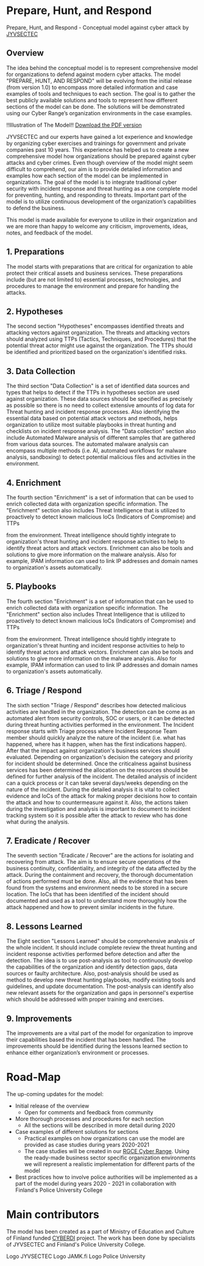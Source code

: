# Prepare, Hunt, and Respond
Prepare, Hunt, and Respond - Conceptual model against cyber attack by [JYVSECTEC](https://jyvsectec.fi)

## Overview
The idea behind the conceptual model is to represent comprehensive model for organizations to defend against modern cyber attacks. The model "PREPARE, HUNT, AND RESPOND" will be evolving from the initial release (from version 1.0) to encompass more detailed information and case examples of tools and techniques to each section. The goal is to gather the best publicly available solutions and tools to represent how different sections of the model can be done. The solutions will be demonstrated using our Cyber Range’s organization environments in the case examples.

!!Illustration of The Model!!
[Download the PDF version]()

JYVSECTEC and our experts have gained a lot experience and knowledge by organizing cyber exercises and trainings for government and private companies past 10 years. This experience has helped us to create a new comprehensive model how organizations should be prepared against cyber attacks and cyber crimes. Even though overview of the model might seem difficult to comprehend, our aim is to provide detailed information and examples how each section of the model can be implemented in organizations. The goal of the model is to integrate traditional cyber security with incident response and threat hunting as a one complete model for preventing, hunting, and responding to threats. Important part of the model is to utilize continuous development of the organization’s capabilities to defend the business.

This model is made available for everyone to utilize in their organization and we are more than happy to welcome any criticism, improvements, ideas, notes, and feedback of the model.

## 1. Preparations
The model starts with preparations that are critical for organization to able protect their critical assets and business services. These preparations include (but are not limited to) essential processes, technologies, and procedures to manage the environment and prepare for handling the attacks.

## 2. Hypotheses
The second section "Hypotheses" encompasses identified threats and attacking vectors against organization. The threats and attacking vectors should analyzed using TTPs (Tactics, Techniques, and Procedures) that the potential threat actor might use against the organization. The TTPs should be identified and prioritized based on the organization's identified risks.

## 3. Data Collection
The third section "Data Collection" is a set of identified data sources and types that helps to detect if the TTPs in hypotheses section are used against organization. These data sources should be specified as precisely as possible so there is no need to collect extensive amounts of log data for Threat hunting and incident response processes. Also identifying the essential data based on potential attack vectors and methods, helps organization to utilize most suitable playbooks in threat hunting and checklists on incident response analysis. The "Data collection" section also include Automated Malware analysis of different samples that are gathered from various data sources. The automated malware analysis can encompass multiple methods (i.e. AI, automated workflows for malware analysis, sandboxing) to detect potential malicious files and activities in the environment.

## 4. Enrichment
The fourth section "Enrichment" is a set of information that can be used to enrich collected data with organization specific information. The "Enrichment" section also includes Threat Intelligence that is utilized to proactively to detect known malicious IoCs (Indicators of Compromise) and TTPs

from the environment. Threat intelligence should tightly integrate to organization's threat hunting and incident response activities to help to identify threat actors and attack vectors. Enrichment can also be tools and solutions to give more information on the malware analysis. Also for example, IPAM information can used to link IP addresses and domain names to organization's assets automatically.

## 5. Playbooks
The fourth section "Enrichment" is a set of information that can be used to enrich collected data with organization specific information. The "Enrichment" section also includes Threat Intelligence that is utilized to proactively to detect known malicious IoCs (Indicators of Compromise) and TTPs

from the environment. Threat intelligence should tightly integrate to organization's threat hunting and incident response activities to help to identify threat actors and attack vectors. Enrichment can also be tools and solutions to give more information on the malware analysis. Also for example, IPAM information can used to link IP addresses and domain names to organization's assets automatically.

## 6. Triage / Respond
The sixth section "Triage / Respond" describes how detected malicious activities are handled in the organization. The detection can be come as an automated alert from security controls, SOC or users, or it can be detected during threat hunting activities performed in the environment. The Incident response starts with Triage process where Incident Response Team member should quickly analyze the nature of the incident (i.e. what has happened, where has it happen, when has the first indications happen). After that the impact against organization's business services should evaluated. Depending on organization's decision the category and priority for incident should be determined. Once the criticalness against business services has been determined the allocation on the resources should be defined for further analysis of the incident. The detailed analysis of incident can a quick process or it can take several days/weeks depending on the nature of the incident. During the detailed analysis it is vital to collect evidence and IoCs of the attack for making proper decisions how to contain the attack and how to countermeasure against it. Also, the actions taken during the investigation and analysis is important to document to incident tracking system so it is possible after the attack to review who has done what during the analysis.

## 7. Eradicate / Recover
The seventh section "Eradicate / Recover" are the actions for isolating and recovering from attack. The aim is to ensure secure operations of the business continuity, confidentiality, and integrity of the data affected by the attack. During the containment and recovery, the thorough documentation of actions performed must be done. Also, all the evidence that has been found from the systems and environment needs to be stored in a secure location. The IoCs that has been identified of the incident should documented and used as a tool to understand more thoroughly how the attack happened and how to prevent similar incidents in the future.

## 8. Lessons Learned
The Eight section "Lessons Learned" should be comprehensive analysis of the whole incident. It should include complete review the threat hunting and incident response activities performed before detection and after the detection. The idea is to use post-analysis as tool to continuously develop the capabilities of the organization and identify detection gaps, data sources or faulty architecture. Also, post-analysis should be used as method to develop new threat hunting playbooks, modify existing tools and guidelines, and update documentation. The post-analysis can identify also new relevant assets for the organization and gaps in personnel's expertise which should be addressed with proper training and exercises.

## 9. Improvements
The improvements are a vital part of the model for organization to improve their capabilities based the incident that has been handled. The improvements should be identified during the lessons learned section to enhance either organization’s environment or processes.

# Road-Map
The up-coming updates for the model:
- Initial release of the overview
  - Open for comments and feedback from community
- More thorough processes and procedures for each section
  - All the sections will be described in more detail during 2020
- Case examples of different solutions for sections
  - Practical examples on how organizations can use the model are provided as case studies during years 2020-2021
  - The case studies will be created in our [RGCE Cyber Range](https://jyvsectec.fi/cyber-range/overview/). Using the ready-made business sector specific organization environments we will represent a realistic implementation for  different parts of the model
- Best practices how to involve police authorities will be implemented as a part of the model during years 2020 - 2021 in collaboration with Finland's Police University College

# Main contributors
The model has been created as a part of Ministry of Education and Culture of Finland funded [CYBERDI](https://jyvsectec.fi/2018/10/cyberdi/) project. The work has been done by specialists of JYVSECTEC and Finland's Police University College.

Logo JYVSECTEC
Logo JAMK.fi
Logo Police University
